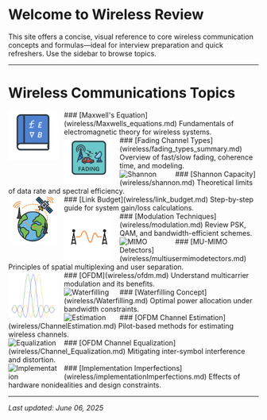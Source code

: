 # Welcome to Wireless Review

This site offers a concise, visual reference to core wireless communication concepts and formulas—ideal for interview preparation and quick refreshers. Use the sidebar to browse topics.

---

# Wireless Communications Topics

<div class="grid cards" markdown>

<div class="card card-blue" markdown>
<img src="assets/icons/maxwell.png" alt="Maxwell" style="width: 100px; float: left; margin-right: 12px;" />
### [Maxwell's Equation](wireless/Maxwells_equations.md)
Fundamentals of electromagnetic theory for wireless systems.
</div>

<div class="card card-green" markdown>
<img src="assets/icons/fading.png" alt="Fading" style="width: 100px; float: left; margin-right: 12px;" />
### [Fading Channel Types](wireless/fading_types_summary.md)
Overview of fast/slow fading, coherence time, and modeling.
</div>

<div class="card card-yellow" markdown>
<img src="assets/icons/shannon.png" alt="Shannon" style="width: 100px; float: left; margin-right: 12px;" />
### [Shannon Capacity](wireless/shannon.md)
Theoretical limits of data rate and spectral efficiency.
</div>

<div class="card card-orange" markdown>
<img src="assets/icons/link.png" alt="Link Budget" style="width: 100px; float: left; margin-right: 12px;" />
### [Link Budget](wireless/link_budget.md)
Step-by-step guide for system gain/loss calculations.
</div>

<div class="card card-purple" markdown>
<img src="assets/icons/modulation.png" alt="Modulation" style="width: 100px; float: left; margin-right: 12px;" />
### [Modulation Techniques](wireless/modulation.md)
Review PSK, QAM, and bandwidth-efficient schemes.
</div>

<div class="card card-cyan" markdown>
<img src="assets/icons/mimo.png" alt="MIMO" style="width: 100px; float: left; margin-right: 12px;" />
### [MU-MIMO Detectors](wireless/multiusermimodetectors.md)
Principles of spatial multiplexing and user separation.
</div>

<div class="card card-blue-light" markdown>
<img src="assets/icons/ofdm.png" alt="OFDM" style="width: 100px; float: left; margin-right: 12px;" />
### [OFDM](wireless/ofdm.md)
Understand multicarrier modulation and its benefits.
</div>

<div class="card card-teal" markdown>
<img src="assets/icons/waterfill.png" alt="Waterfilling" style="width: 100px; float: left; margin-right: 12px;" />
### [Waterfilling Concept](wireless/Waterfilling.md)
Optimal power allocation under bandwidth constraints.
</div>

<div class="card card-deepgreen" markdown>
<img src="assets/icons/estimation.png" alt="Estimation" style="width: 100px; float: left; margin-right: 12px;" />
### [OFDM Channel Estimation](wireless/ChannelEstimation.md)
Pilot-based methods for estimating wireless channels.
</div>

<div class="card card-red" markdown>
<img src="assets/icons/equalization.png" alt="Equalization" style="width: 100px; float: left; margin-right: 12px;" />
### [OFDM Channel Equalization](wireless/Channel_Equalization.md)
Mitigating inter-symbol interference and distortion.
</div>

<div class="card card-grey" markdown>
<img src="assets/icons/imperfection.png" alt="Implementation" style="width: 100px; float: left; margin-right: 12px;" />
### [Implementation Imperfections](wireless/implementationImperfections.md)
Effects of hardware nonidealities and design constraints.
</div>

</div>

---

_Last updated: June 06, 2025_
